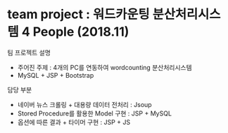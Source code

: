 # team project : 워드카운팅 분산처리시스템 4 People (2018.11)
팀 프로젝트 설명
- 주어진 주제 : 4개의 PC를 연동하여 wordcounting 분산처리시스템
- MySQL + JSP + Bootstrap

담당 부분
- 네이버 뉴스 크롤링 + 대용량 데이터 전처리 : Jsoup
- Stored Procedure를 활용한 Model 구현 : JSP + MySQL 
- 옵션에 따른 결과 + 타이머 구현 : JSP + JS
